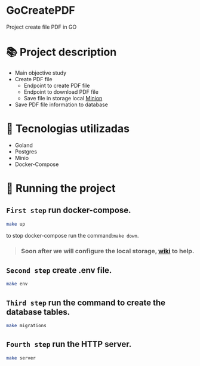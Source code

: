# GoCreatePDF
Project create file PDF in GO
# :books: Project description
<!--ts-->
* Main objective study
* Create PDF file
  * Endpoint to create PDF file
  * Endpoint to download PDF file
  * Save file in storage local [Minion](https://min.io/)
* Save PDF file information to database
<!--te-->

# :wrench: Tecnologias utilizadas
* Goland
* Postgres
* Minio
* Docker-Compose

# :rocket: Running the project
## `First step` run docker-compose.
```sh
make up
```
to stop docker-compose run the command:`make down`.
> ### Soon after we will configure the local storage, [wiki](https://github.com/guizoio/GoCreatePDF/wiki) to help.


## `Second step` create .env file.
```sh
make env
```

## `Third step` run the command to create the database tables.
```sh
make migrations
```

## `Fourth step` run the HTTP server.
```sh
make server
```